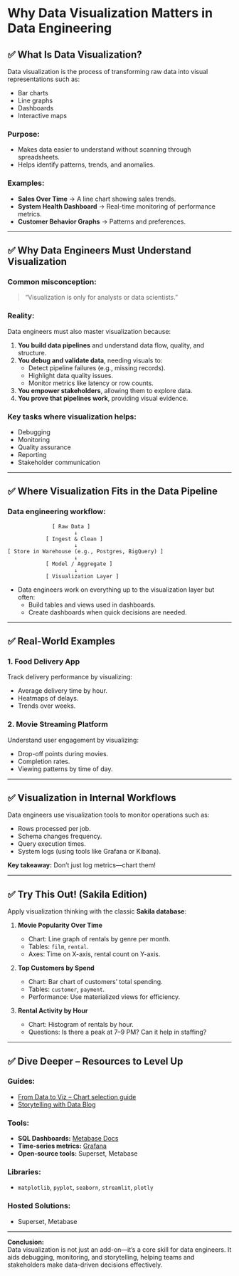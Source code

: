 # Why Data Visualization Matters in Data Engineering

## ✅ What Is Data Visualization?
Data visualization is the process of transforming raw data into visual representations such as:

- Bar charts
- Line graphs
- Dashboards
- Interactive maps

### Purpose:
- Makes data easier to understand without scanning through spreadsheets.
- Helps identify patterns, trends, and anomalies.

### Examples:
- **Sales Over Time** → A line chart showing sales trends.
- **System Health Dashboard** → Real-time monitoring of performance metrics.
- **Customer Behavior Graphs** → Patterns and preferences.

---

## ✅ Why Data Engineers Must Understand Visualization

### Common misconception:
> “Visualization is only for analysts or data scientists.”

### Reality:
Data engineers must also master visualization because:

1. **You build data pipelines** and understand data flow, quality, and structure.
2. **You debug and validate data**, needing visuals to:
   - Detect pipeline failures (e.g., missing records).
   - Highlight data quality issues.
   - Monitor metrics like latency or row counts.
3. **You empower stakeholders**, allowing them to explore data.
4. **You prove that pipelines work**, providing visual evidence.

### Key tasks where visualization helps:
- Debugging
- Monitoring
- Quality assurance
- Reporting
- Stakeholder communication

---

## ✅ Where Visualization Fits in the Data Pipeline

### Data engineering workflow:
```
              [ Raw Data ]
                     ↓
            [ Ingest & Clean ]
                     ↓
[ Store in Warehouse (e.g., Postgres, BigQuery) ]
                     ↓
            [ Model / Aggregate ]
                     ↓
            [ Visualization Layer ]
```


- Data engineers work on everything up to the visualization layer but often:
  - Build tables and views used in dashboards.
  - Create dashboards when quick decisions are needed.

---

## ✅ Real-World Examples

### 1. **Food Delivery App**
Track delivery performance by visualizing:
- Average delivery time by hour.
- Heatmaps of delays.
- Trends over weeks.

### 2. **Movie Streaming Platform**
Understand user engagement by visualizing:
- Drop-off points during movies.
- Completion rates.
- Viewing patterns by time of day.

---

## ✅ Visualization in Internal Workflows

Data engineers use visualization tools to monitor operations such as:

- Rows processed per job.
- Schema changes frequency.
- Query execution times.
- System logs (using tools like Grafana or Kibana).

**Key takeaway:** Don’t just log metrics—chart them!

---

## ✅ Try This Out! (Sakila Edition)

Apply visualization thinking with the classic **Sakila database**:

1. **Movie Popularity Over Time**
   - Chart: Line graph of rentals by genre per month.
   - Tables: `film`, `rental`.
   - Axes: Time on X-axis, rental count on Y-axis.

2. **Top Customers by Spend**
   - Chart: Bar chart of customers’ total spending.
   - Tables: `customer`, `payment`.
   - Performance: Use materialized views for efficiency.

3. **Rental Activity by Hour**
   - Chart: Histogram of rentals by hour.
   - Questions: Is there a peak at 7–9 PM? Can it help in staffing?

---

## ✅ Dive Deeper – Resources to Level Up

### Guides:
- [From Data to Viz – Chart selection guide](https://www.data-to-viz.com/)
- [Storytelling with Data Blog](https://www.storytellingwithdata.com/blog)

### Tools:
- **SQL Dashboards:** [Metabase Docs](https://www.metabase.com/docs)
- **Time-series metrics:** [Grafana](https://grafana.com/)
- **Open-source tools:** Superset, Metabase

### Libraries:
- `matplotlib`, `pyplot`, `seaborn`, `streamlit`, `plotly`

### Hosted Solutions:
- Superset, Metabase

---

**Conclusion:**  
Data visualization is not just an add-on—it’s a core skill for data engineers. It aids debugging, monitoring, and storytelling, helping teams and stakeholders make data-driven decisions effectively.

